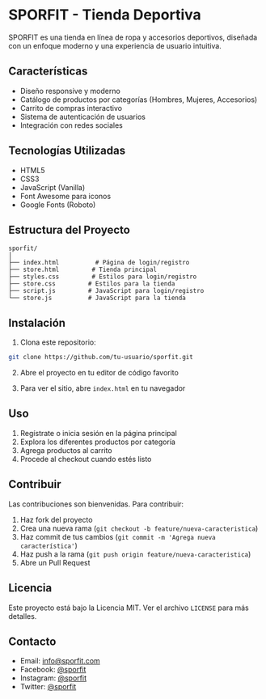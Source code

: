 # SPORFIT - Tienda Deportiva

SPORFIT es una tienda en línea de ropa y accesorios deportivos, diseñada con un enfoque moderno y una experiencia de usuario intuitiva.

## Características

- Diseño responsive y moderno
- Catálogo de productos por categorías (Hombres, Mujeres, Accesorios)
- Carrito de compras interactivo
- Sistema de autenticación de usuarios
- Integración con redes sociales

## Tecnologías Utilizadas

- HTML5
- CSS3
- JavaScript (Vanilla)
- Font Awesome para iconos
- Google Fonts (Roboto)

## Estructura del Proyecto

```
sporfit/
│
├── index.html          # Página de login/registro
├── store.html         # Tienda principal
├── styles.css         # Estilos para login/registro
├── store.css         # Estilos para la tienda
├── script.js         # JavaScript para login/registro
└── store.js          # JavaScript para la tienda
```

## Instalación

1. Clona este repositorio:
```bash
git clone https://github.com/tu-usuario/sporfit.git
```

2. Abre el proyecto en tu editor de código favorito

3. Para ver el sitio, abre `index.html` en tu navegador

## Uso

1. Regístrate o inicia sesión en la página principal
2. Explora los diferentes productos por categoría
3. Agrega productos al carrito
4. Procede al checkout cuando estés listo

## Contribuir

Las contribuciones son bienvenidas. Para contribuir:

1. Haz fork del proyecto
2. Crea una nueva rama (`git checkout -b feature/nueva-caracteristica`)
3. Haz commit de tus cambios (`git commit -m 'Agrega nueva característica'`)
4. Haz push a la rama (`git push origin feature/nueva-caracteristica`)
5. Abre un Pull Request

## Licencia

Este proyecto está bajo la Licencia MIT. Ver el archivo `LICENSE` para más detalles.

## Contacto

- Email: info@sporfit.com
- Facebook: [@sporfit](https://www.facebook.com/sporfit)
- Instagram: [@sporfit](https://www.instagram.com/sporfit)
- Twitter: [@sporfit](https://twitter.com/sporfit) 